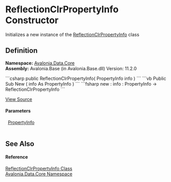 # ReflectionClrPropertyInfo Constructor


Initializes a new instance of the <a href="T_Avalonia_Data_Core_ReflectionClrPropertyInfo">ReflectionClrPropertyInfo</a> class



## Definition
**Namespace:** <a href="N_Avalonia_Data_Core">Avalonia.Data.Core</a>  
**Assembly:** Avalonia.Base (in Avalonia.Base.dll) Version: 11.2.0

<Tabs groupId="api-code-preview">
<TabItem value="csharp" label="C#">
```csharp
public ReflectionClrPropertyInfo(
	PropertyInfo info
)
```
</TabItem>
<TabItem value="vb" label="VB">
```vb
Public Sub New ( 
	info As PropertyInfo
)
```
</TabItem>
<TabItem value="fsharp" label="F#">
```fsharp
new : 
        info : PropertyInfo -> ReflectionClrPropertyInfo
```
</TabItem>
</Tabs>



<a href="https://github.com/AvaloniaUI/Avalonia/tree/master/src/Avalonia.Base/Data/Core/ClrPropertyInfo.cs#L52" title="View the source code">View Source</a>



#### Parameters
<dl><dt>  <a href="https://learn.microsoft.com/dotnet/api/system.reflection.propertyinfo" target="_blank" rel="noopener noreferrer">PropertyInfo</a></dt><dd> </dd></dl>

## See Also


#### Reference
<a href="T_Avalonia_Data_Core_ReflectionClrPropertyInfo">ReflectionClrPropertyInfo Class</a>  
<a href="N_Avalonia_Data_Core">Avalonia.Data.Core Namespace</a>  
